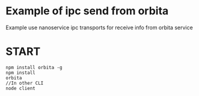 # Example of ipc send from orbita

Example use nanoservice ipc transports for receive info from orbita service

# START

    npm install orbita -g
    npm install    
    orbita
    //In other CLI
    node client